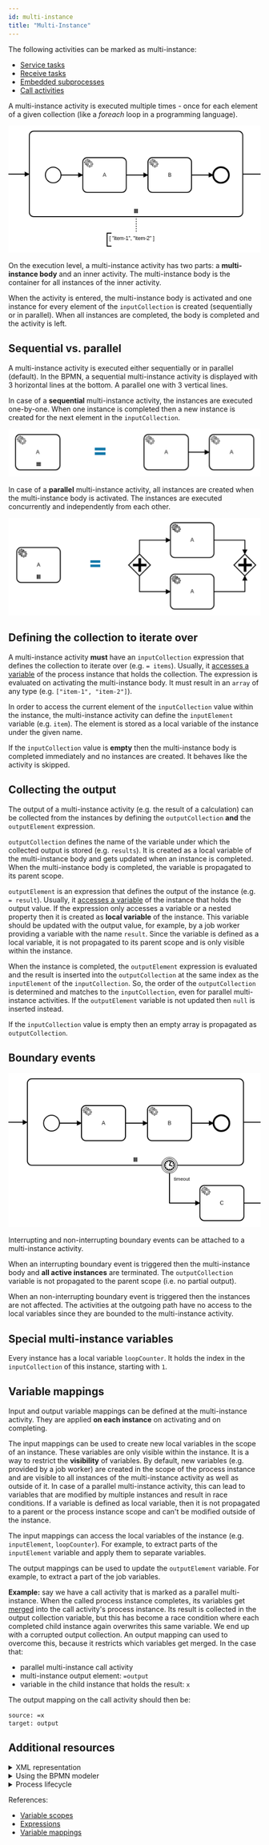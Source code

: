 ```yaml
---
id: multi-instance
title: "Multi-Instance"
---
```


The following activities can be marked as multi-instance:

- [Service tasks](../service-tasks/service-tasks.md)
- [Receive tasks](../receive-tasks/receive-tasks.md)
- [Embedded subprocesses](../embedded-subprocesses/embedded-subprocesses.md)
- [Call activities](../call-activities/call-activities.md)

A multi-instance activity is executed multiple times - once for each element of a given collection (like a _foreach_ loop in a programming language).

![multi-instance](assets/multi-instance-example.png)

On the execution level, a multi-instance activity has two parts: a **multi-instance body** and an inner activity. The multi-instance body is the container for all instances of the inner activity.

When the activity is entered, the multi-instance body is activated and one instance for every element of the `inputCollection` is created (sequentially or in parallel). When all instances are completed, the body is completed and the activity is left.

## Sequential vs. parallel

A multi-instance activity is executed either sequentially or in parallel (default). In the BPMN, a sequential multi-instance activity is displayed with 3 horizontal lines at the bottom. A parallel one with 3 vertical lines.

In case of a **sequential** multi-instance activity, the instances are executed one-by-one. When one instance is completed then a new instance is created for the next element in the `inputCollection`.

![sequential multi-instance](assets/multi-instance-sequential.png)

In case of a **parallel** multi-instance activity, all instances are created when the multi-instance body is activated. The instances are executed concurrently and independently from each other.

![parallel multi-instance](assets/multi-instance-parallel.png)

## Defining the collection to iterate over

A multi-instance activity **must** have an `inputCollection` expression that defines the collection to iterate over (e.g. `= items`). Usually, it [accesses a variable](/product-manuals/concepts/expressions.md#access-variables) of the process instance that holds the collection. The expression is evaluated on activating the multi-instance body. It must result in an `array` of any type (e.g. `["item-1", "item-2"]`).

In order to access the current element of the `inputCollection` value within the instance, the multi-instance activity can define the `inputElement` variable (e.g. `item`). The element is stored as a local variable of the instance under the given name.

If the `inputCollection` value is **empty** then the multi-instance body is completed immediately and no instances are created. It behaves like the activity is skipped.

## Collecting the output

The output of a multi-instance activity (e.g. the result of a calculation) can be collected from the instances by defining the `outputCollection` **and** the `outputElement` expression.

`outputCollection` defines the name of the variable under which the collected output is stored (e.g. `results`). It is created as a local variable of the multi-instance body and gets updated when an instance is completed. When the multi-instance body is completed, the variable is propagated to its parent scope.

`outputElement` is an expression that defines the output of the instance (e.g. `= result`). Usually, it [accesses a variable](/product-manuals/concepts/expressions.md#access-variables) of the instance that holds the output value. If the expression only accesses a variable or a nested property then it is created as **local variable** of the instance. This variable should be updated with the output value, for example, by a job worker providing a variable with the name `result`. Since the variable is defined as a local variable, it is not propagated to its parent scope and is only visible within the instance.

When the instance is completed, the `outputElement` expression is evaluated and the result is inserted into the `outputCollection` at the same index as the `inputElement` of the `inputCollection`. So, the order of the `outputCollection` is determined and matches to the `inputCollection`, even for parallel multi-instance activities. If the `outputElement` variable is not updated then `null` is inserted instead.

If the `inputCollection` value is empty then an empty array is propagated as `outputCollection`.

## Boundary events

![multi-instance with boundary event](assets/multi-instance-boundary-event.png)

Interrupting and non-interrupting boundary events can be attached to a multi-instance activity.

When an interrupting boundary event is triggered then the multi-instance body and **all active instances** are terminated. The `outputCollection` variable is not propagated to the parent scope (i.e. no partial output).

When an non-interrupting boundary event is triggered then the instances are not affected. The activities at the outgoing path have no access to the local variables since they are bounded to the multi-instance activity.

## Special multi-instance variables

Every instance has a local variable `loopCounter`. It holds the index in the `inputCollection` of this instance, starting with `1`.

## Variable mappings

Input and output variable mappings can be defined at the multi-instance activity. They are applied **on each instance** on activating and on completing.

The input mappings can be used to create new local variables in the scope of an instance. These variables are only visible within the instance. It is a way to restrict the **visibility** of variables. By default, new variables (e.g. provided by a job worker) are created in the scope of the process instance and are visible to all instances of the multi-instance activity as well as outside of it. In case of a parallel multi-instance activity, this can lead to variables that are modified by multiple instances and result in race conditions. If a variable is defined as local variable, then it is not propagated to a parent or the process instance scope and can't be modified outside of the instance.

The input mappings can access the local variables of the instance (e.g. `inputElement`, `loopCounter`). For example, to extract parts of the `inputElement` variable and apply them to separate variables.

The output mappings can be used to update the `outputElement` variable. For example, to extract a part of the job variables.

**Example:** say we have a call activity that is marked as a parallel multi-instance. When the
called process instance completes, its variables get [merged](/product-manuals/concepts/variables.md#variable-propagation)
into the call activity's process instance. Its result is collected in the output collection
variable, but this has become a race condition where each completed child instance again overwrites
this same variable. We end up with a corrupted output collection. An output mapping can used to
overcome this, because it restricts which variables get merged. In the case that:

- parallel multi-instance call activity
- multi-instance output element: `=output`
- variable in the child instance that holds the result: `x`

The output mapping on the call activity should then be:

```
source: =x
target: output
```

## Additional resources

<details>
  <summary>XML representation</summary>
  <p>A sequential multi-instance service task:

```xml
<bpmn:serviceTask id="task-A" name="A">
  <bpmn:multiInstanceLoopCharacteristics isSequential="true">
    <bpmn:extensionElements>
      <zeebe:loopCharacteristics 
          inputCollection="= items" inputElement="item"
          outputCollection="results" outputElement="= result" />
    </bpmn:extensionElements>
  </bpmn:multiInstanceLoopCharacteristics>
</bpmn:serviceTask>
```

  </p>
</details>

<details>
  <summary>Using the BPMN modeler</summary>
  <p>Adding the parallel multi-instance marker to a service task:

![multi-instance](assets/bpmn-modeler-multi-instance.gif)

  </p>
</details>

<details>
  <summary>Process lifecycle</summary>
  <p>Process instance records of a parallel multi-instance service task:

<table>
    <tr>
        <th>Intent</th>
        <th>Element Id</th>
        <th>Element Type</th>
    </tr>
    <tr>
        <td>ELEMENT_ACTIVATING</td>
        <td>task-a</td>
        <td>MULTI_INSTANCE_BODY</td>
    </tr>
    <tr>
        <td>ELEMENT_ACTIVATED</td>
        <td>task-a</td>
        <td>MULTI_INSTANCE_BODY</td>
    </tr>
    <tr>
        <td>ELEMENT_ACTIVATING</td>
        <td>task-a</td>
        <td>SERVICE_TASK</td>
    </tr>
    <tr>
        <td>ELEMENT_ACTIVATING</td>
        <td>task-a</td>
        <td>SERVICE_TASK</td>
    </tr>
    <tr>
        <td>ELEMENT_ACTIVATED</td>
        <td>task-a</td>
        <td>SERVICE_TASK</td>
    </tr>
    <tr>
        <td>ELEMENT_ACTIVATED</td>
        <td>task-a</td>
        <td>SERVICE_TASK</td>
    </tr>
    <tr>
        <td>...</td>
        <td>...</td>
        <td>...</td>
    </tr>
    <tr>
        <td>ELEMENT_COMPLETED</td>
        <td>task-a</td>
        <td>SERVICE_TASK</td>
    </tr>
    <tr>
        <td>...</td>
        <td>...</td>
        <td>...</td>
    </tr>
    <tr>
        <td>ELEMENT_COMPLETED</td>
        <td>task-a</td>
        <td>SERVICE_TASK</td>
    </tr>
    <tr>
        <td>ELEMENT_COMPLETING</td>
        <td>task-a</td>
        <td>MULTI_INSTANCE_BODY</td>
    </tr>
    <tr>
        <td>ELEMENT_COMPLETED</td>
        <td>task-a</td>
        <td>MULTI_INSTANCE_BODY</td>
    </tr>
</table>

  </p>
</details>

References:

- [Variable scopes](/product-manuals/concepts/variables.md#variable-scopes)
- [Expressions](/product-manuals/concepts/expressions.md)
- [Variable mappings](/product-manuals/concepts/variables.md#inputoutput-variable-mappings)
